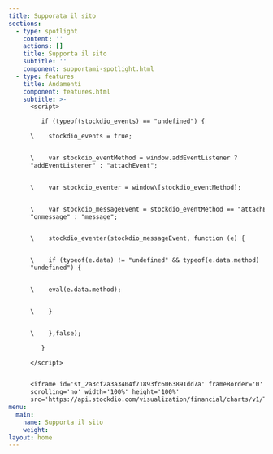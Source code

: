 ```yaml
---
title: Supporata il sito
sections:     
  - type: spotlight
    content: ''
    actions: []
    title: Supporta il sito
    subtitle: ''
    component: supportami-spotlight.html
  - type: features
    title: Andamenti 
    component: features.html
    subtitle: >-
      <script>

         if (typeof(stockdio_events) == "undefined") {

      \    stockdio_events = true;


      \    var stockdio_eventMethod = window.addEventListener ?
      "addEventListener" : "attachEvent";


      \    var stockdio_eventer = window\[stockdio_eventMethod];


      \    var stockdio_messageEvent = stockdio_eventMethod == "attachEvent" ?
      "onmessage" : "message";


      \    stockdio_eventer(stockdio_messageEvent, function (e) {


      \    if (typeof(e.data) != "undefined" && typeof(e.data.method) !=
      "undefined") {


      \    eval(e.data.method);


      \    }


      \    },false);

         }

      </script>


      <iframe id='st_2a3cf2a3a3404f71893fc6063891dd7a' frameBorder='0'
      scrolling='no' width='100%' height='100%'
      src='https://api.stockdio.com/visualization/financial/charts/v1/Ticker?app-key=796FC8FA75684B0990FADB79432CAC11&stockExchange=CRYPTO&symbols=BTC;ETH;XRP;BCH;LTC;&culture=Italian-Italy&motif=Material&palette=Aurora&layoutType=14&googleFont=true&backgroundColor=f7f7f7&labelsColor=2b2d30&onload=st_2a3cf2a3a3404f71893fc6063891dd7a'></iframe>
menu:
  main:
    name: Supporta il sito
    weight: 
layout: home
---
```

